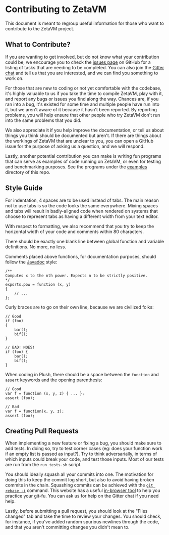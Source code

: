 Contributing to ZetaVM
======================

This document is meant to regroup useful information for those
who want to contribute to the ZetaVM project.


What to Contribute?
-------------------

If you are wanting to get involved, but do not know what your contribution
could be, we encourage you to check the
[issues page](https://github.com/zetavm/zetavm/issues) on GitHub for a listing
of tasks that are needing to be completed. You can also join the
[Gitter chat](https://gitter.im/zeta-vm-org/Lobby)
and tell us that you are interested, and we can find you something to work on.

For those that are new to coding or not yet comfortable with the codebase,
it's highly valuable to us if you take the time to compile
ZetaVM, play with it, and report any bugs or issues you find along the way.
Chances are, if you ran into a bug, it's existed for some time and
multiple people have run into it, but we aren't aware of it because it
hasn't been reported.
By reporting problems, you will help ensure that other
people who try ZetaVM don't run into the same problems that you did.

We also appreciate it if you help improve the documentation, or tell us about
things you think should be documented but aren't. If there are things about
the workings of ZetaVM that are unclear to you, you can open a GitHub issue
for the purpose of asking us a question, and we will respond.

Lastly, another potential contribution you can make is writing fun programs
that can serve as examples of code running on ZetaVM, or even for testing
and benchmarking purposes. See the programs under the [examples](/examples)
directory of this repo.

Style Guide
-----------

For indentation, 4 spaces are to be used instead of tabs. The main reason not
to use tabs is so the code looks the same everywhere. Mixing spaces and tabs
will result in badly-aligned code when rendered on systems that choose to
represent tabs as having a different width from your text editor.

With respect to formatting, we also recommend that you try to keep the
horizontal width of your code and comments within 80 characters.

There should be exactly one blank line between global function and
variable definitions. No more, no less.

Comments placed above functions, for documentation purposes, should
follow the [Javadoc](https://www.tutorialspoint.com/java/java_documentation.htm) style:

```
/**
Computes x to the nth power. Expects n to be strictly positive.
*/
exports.pow = function (x, y)
{
    // ...
};
```

Curly braces are to go on their own line, because we are civilized folks:

```
// Good
if (foo)
{
    bar();
    bif();
}

// BAD! NOES!
if (foo) {
    bar();
    bif();
}
```

When coding in Plush, there should be a space between the `function`
and `assert` keywords and the opening parenthesis:

```
// Good
var f = function (x, y, z) { ... };
assert (foo);

// Bad
var f = function(x, y, z);
assert (foo);
```

Creating Pull Requests
----------------------

When implementing a new feature or fixing a bug, you should make sure to add
tests. In doing so, try to test corner cases (eg: does your function work
if an empty list is passed as input?). Try to think adversarially, in terms
of which inputs could break your code, and test those inputs.
Most of our tests are run from the `run_tests.sh` script.

You should ideally squash all your commits into one. The motivation for
doing this to keep the commit log short, but also to avoid having broken
commits in the chain. Squashing commits can be achieved with the
[`git rebase -i`](http://gitready.com/advanced/2009/02/10/squashing-commits-with-rebase.html) command.
This website has a useful [in-browser tool](http://learngitbranching.js.org/?NODEMO) to help you practice your git-fu.
You can ask us for help on the Gitter chat if you need help.

Lastly, before submitting a pull request, you should look at the "Files changed"
tab and take the time to review your changes. You should check, for instance, if
you've added random spurious newlines through the code, and that you aren't
committing changes you didn't mean to.
